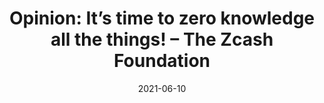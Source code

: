 ---
title: "Opinion: It’s time to zero knowledge all the things! &#8211; The Zcash Foundation"
date: 2021-06-10
externalLink: https://www.zfnd.org/blog/zero-knowledge-all-the-things/
---